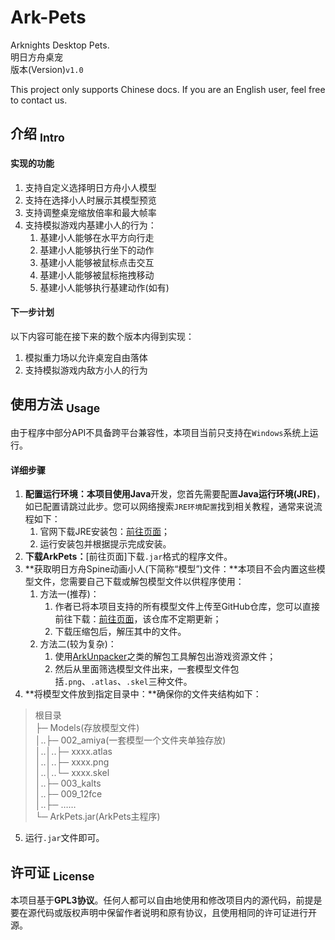 Ark-Pets
==========
Arknights Desktop Pets.  
明日方舟桌宠  
版本(Version)`v1.0`

This project only supports Chinese docs. If you are an English user, feel free to contact us.

## 介绍 <sub>Intro</sub>
#### 实现的功能
1. 支持自定义选择明日方舟小人模型
2. 支持在选择小人时展示其模型预览
3. 支持调整桌宠缩放倍率和最大帧率
4. 支持模拟游戏内基建小人的行为：
    1. 基建小人能够在水平方向行走
    2. 基建小人能够执行坐下的动作
    3. 基建小人能够被鼠标点击交互
    4. 基建小人能够被鼠标拖拽移动
    5. 基建小人能够执行基建动作(如有)

#### 下一步计划
以下内容可能在接下来的数个版本内得到实现：
1. 模拟重力场以允许桌宠自由落体
2. 支持模拟游戏内敌方小人的行为

## 使用方法 <sub>Usage</sub>
由于程序中部分API不具备跨平台兼容性，本项目当前只支持在`Windows`系统上运行。
#### 详细步骤
1. **配置运行环境：**本项目使用**Java**开发，您首先需要配置**Java运行环境(JRE)**，如已配置请跳过此步。您可以网络搜索`JRE环境配置`找到相关教程，通常来说流程如下：
    1. 官网下载JRE安装包：[前往页面](https://www.java.com/download)；
    2. 运行安装包并根据提示完成安装。
2. **下载ArkPets：**[前往页面]下载`.jar`格式的程序文件。
3. **获取明日方舟Spine动画小人(下简称“模型”)文件：**本项目不会内置这些模型文件，您需要自己下载或解包模型文件以供程序使用：
    1. 方法一(推荐)：
        1. 作者已将本项目支持的所有模型文件上传至GitHub仓库，您可以直接前往下载：[前往页面](https://github.com/isHarryh/Ark-Models)，该仓库不定期更新；
        2. 下载压缩包后，解压其中的文件。
    2. 方法二(较为复杂)：
        1. 使用[ArkUnpacker](https://github.com/isHarryh/Ark-Unpacker)之类的解包工具解包出游戏资源文件；
        2. 然后从里面筛选模型文件出来，一套模型文件包括`.png`、`.atlas`、`.skel`三种文件。
4. **将模型文件放到指定目录中：**确保你的文件夹结构如下：
> 根目录  
> ├─ Models(存放模型文件)  
> │..├─ 002_amiya(一套模型一个文件夹单独存放)  
> │..│..├─ xxxx.atlas  
> │..│..├─ xxxx.png  
> │..│..└─ xxxx.skel  
> │..├─ 003_kalts  
> │..├─ 009_12fce  
> │..├─ ……  
> └─ ArkPets.jar(ArkPets主程序)  
5. 运行`.jar`文件即可。

## 许可证 <sub>License</sub>
本项目基于**GPL3协议**。任何人都可以自由地使用和修改项目内的源代码，前提是要在源代码或版权声明中保留作者说明和原有协议，且使用相同的许可证进行开源。
